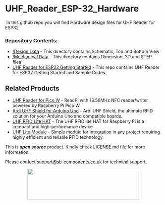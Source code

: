 # UHF_Reader_ESP-32_Hardware
<img src="">
In this github repo you will find Hardware design files for UHF Reader for ESP32

### Repository Contents:
  - [/Design Data](https://github.com/sbcshop/UHF_Reader_ESP-32_Hardware/tree/main/Design%20Data) - This directory contains Schematic, Top and Bottom View
  - [/Mechanical Data](https://github.com/sbcshop/UHF_Reader_ESP-32_Hardware/tree/main/Mechanical%20Data) - This directory contains Dimension, 3D and STEP files
  - [UHF Reader for ESP32 Getting Started](https://github.com/sbcshop/UHF_Reader_ESP-32_Software) - This repo contains UHF Reader for ESP32 Getting Started and Sample Codes.

## Related Products
   * [UHF Reader for Pico W](https://shop.sb-components.co.uk/products/uhf-reader-based-on-pico-w-esp32?variant=40586828447827) - ReadPi with 13.56MHz NFC reader/writer powered by Raspberry Pi Pico W
   * [Ardi UHF Shield for Arduino Uno](https://shop.sb-components.co.uk/products/ardi-uhf-shield-for-arduino-uno?variant=40791294836819) - Ardi UHF Shield, the ultimate RFID solution for your Arduino Uno and compatible boards.
   * [UHF RFID Lite HAT](https://shop.sb-components.co.uk/products/uhf-rfid-lite-hat?variant=40520163721299) - The UHF RFID lite HAT for Raspberry Pi is a compact and high-performance device
   * [UHF Lite Module](https://shop.sb-components.co.uk/products/uhf-lite-module?variant=40621562232915) - Simple module for integration in any project requiring highly efficient and reliable RFID technology.

This is ***open source*** product. Kindly check LICENSE.md file for more information.

Please contact support@sb-components.co.uk for technical support.
<p align="center">
  <img width="360" height="100" src="https://cdn.shopify.com/s/files/1/1217/2104/files/Logo_sb_component_3.png?v=1666086771&width=300">
</p>
